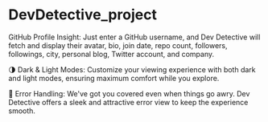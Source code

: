 # DevDetective_project
GitHub Profile Insight: Just enter a GitHub username, and Dev Detective will fetch and display their avatar, bio, join date, repo count, followers, followings, city, personal blog, Twitter account, and company.

🌗 Dark & Light Modes: Customize your viewing experience with both dark and light modes, ensuring maximum comfort while you explore.

🚫 Error Handling: We've got you covered even when things go awry. Dev Detective offers a sleek and attractive error view to keep the experience smooth.
